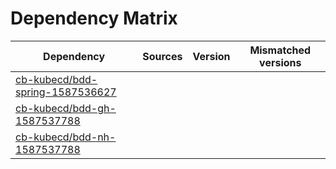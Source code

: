 # Dependency Matrix

Dependency | Sources | Version | Mismatched versions
---------- | ------- | ------- | -------------------
[cb-kubecd/bdd-spring-1587536627](https://github.com/cb-kubecd/bdd-spring-1587536627.git) |  | []() | 
[cb-kubecd/bdd-gh-1587537788](https://github.com/cb-kubecd/bdd-gh-1587537788.git) |  | []() | 
[cb-kubecd/bdd-nh-1587537788](https://github.com/cb-kubecd/bdd-nh-1587537788.git) |  | []() | 
